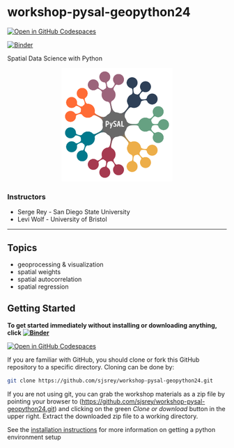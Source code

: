 # workshop-pysal-geopython24

[![Open in GitHub Codespaces](https://github.com/codespaces/badge.svg)](https://codespaces.new/sjsrey/workshop-pysal-geopython24)

[![Binder](https://mybinder.org/badge_logo.svg)](https://mybinder.org/v2/gh/sjsrey/workshop-pysal-geopython24/main?urlpath=lab)

Spatial Data Science with Python

<p align="center">
<img height=260 src='docs/figs/pysal_logo.png' >
</p>

### Instructors

* Serge Rey - San Diego State University
* Levi Wolf - University of Bristol

---

## Topics

* geoprocessing & visualization
* spatial weights
* spatial autocorrelation
* spatial regression


## Getting Started

__To get started immediately without installing or downloading anything, click [![Binder](https://mybinder.org/badge_logo.svg)](https://mybinder.org/v2/gh/sjsrey/workshop-pysal-geopython24/main?urlpath=lab)__

[![Open in GitHub Codespaces](https://github.com/codespaces/badge.svg)](https://codespaces.new/sjsrey/workshop-pysal-geopython24)


If you are familiar with GitHub, you should clone or fork this GitHub repository to a specific directory. Cloning can be done by:

```bash
git clone https://github.com/sjsrey/workshop-pysal-geopython24.git
```

If you are not using git, you can grab the workshop materials as a zip file by pointing your browser to (<https://github.com/sjsrey/workshop-pysal-geopython24.git>) and clicking on the green _Clone or download_ button in the upper right. Extract the downloaded zip file to a working directory.

See the [installation instructions](docs/installation.md) for more information on getting a python environment setup

